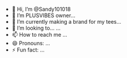 - 👋 Hi, I’m @Sandy101018
- 👀 I’m PLUSVIBES owner...
- 🌱 I’m currently making a brand for my tees...
- 💞️ I’m looking to... ...
- 📫 How to reach me ...
- 😄 Pronouns: ...
- ⚡ Fun fact: ...

<!---
Sandy101018/Sandy101018 is a ✨ special ✨ repository because its `README.md` (this file) appears on your GitHub profile.
You can click the Preview link to take a look at your changes.
--->
